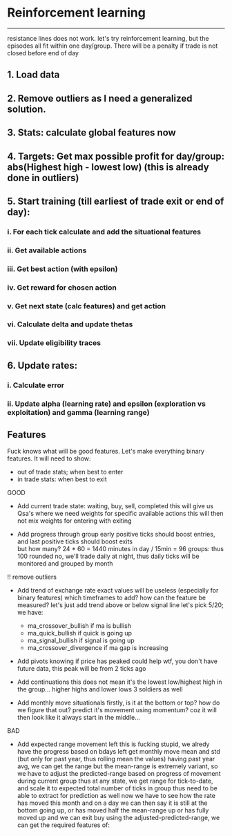 # Reinforcement learning
---

resistance lines does not work.
let's try reinforcement learning, but the episodes all fit within one day/group.
There will be a penalty if trade is not closed before end of day


## 1. Load data
## 2. Remove outliers as I need a generalized solution.
## 3. Stats: calculate global features now 
## 4. Targets: Get max possible profit for day/group: abs(Highest high - lowest low) (this is already done in outliers)
## 5. Start training (till earliest of trade exit or end of day):
### i. For each tick calculate and add the situational features
### ii. Get available actions 
### iii. Get best action (with epsilon) 
### iv. Get reward for chosen action 
### v. Get next state (calc features) and get action 
### vi. Calculate delta and update thetas 
### vii. Update eligibility traces
## 6. Update rates:
### i. Calculate error
### ii. Update alpha (learning rate) and epsilon (exploration vs exploitation) and gamma (learning range)


## Features

Fuck knows what will be good features.
Let's make everything binary features.
It will need to show:
- out of trade stats; when best to enter
- in trade stats: when best to exit

GOOD
- Add current trade state: waiting, buy, sell, completed
    this will give us Qsa's where we need weights for specific available actions
    this will then not mix weights for entering with exiting
    
- Add progress through group 
    early positive ticks should boost entries, and last positive ticks should boost exits  
    but how many? 24 * 60 = 1440 minutes in day / 15min = 96 groups: thus 100 rounded
    no, we'll trade daily at night, thus daily ticks will be monitored and grouped by month
    
!! remove outliers

- Add trend of exchange rate
    exact values will be useless (especially for binary features)
    which timeframes to add? how can the feature be measured?
    let's just add trend above or below signal line
    let's pick 5/20; we have:
    - ma_crossover_bullish if ma is bullish
    - ma_quick_bullish if quick is going up
    - ma_signal_bullish if signal is going up
    - ma_crossover_divergence if ma gap is increasing
    
- Add pivots
    knowing if price has peaked could help
    wtf, you don't have future data, this peak will be from 2 ticks ago
    
- Add continuations
    this does not mean it's the lowest low/highest high in the group...
    higher highs and lower lows
    3 soldiers as well




- Add monthly move situationals
    firstly, is it at the bottom or top? how do we figure that out? predict it's movement using momentum?
        coz it will then look like it always start in the middle...
    
    
    
BAD
- Add expected range movement left
    this is fucking stupid, we alredy have the progress based on bdays left
        get monthly move mean and std (but only for past year, thus rolling mean the values)
        having past year avg, we can get the range
        but the mean-range is extremely variant, so we have to adjust the predicted-range based on progress of 
            movement during current group
        thus at any state, we get range for tick-to-date, and scale it to expected total number of ticks in group
        thus need to be able to extract for prediction as well
        now we have to see how the rate has moved this month and on a day we can then say it is still at the bottom
            going up, or has moved half the mean-range up or has fully moved up and we can exit buy
        using the adjusted-predicted-range, we can get the required features of:
